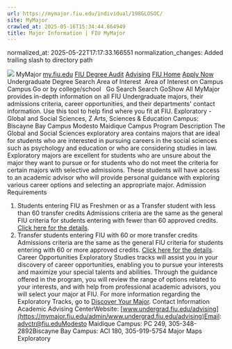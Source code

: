 ```yaml
---
url: https://mymajor.fiu.edu/individual/198GLOSOC/
site: MyMajor
crawled_at: 2025-05-16T15:34:44.864949
title: Major Information | FIU MyMajor
---
```

normalized_at: 2025-05-22T17:17:33.166551
normalization_changes: Added trailing slash to directory path

![](https://mymajor.fiu.edu/assets/logo-T4VPR2BI.png)
MyMajor
[my.fiu.edu](https://my.fiu.edu/)
[FIU Degree Audit](https://dasa.fiu.edu/all-departments/advising/panther-success-hub/panther-degree-audit/)
[Advising](https://advising.fiu.edu)
[FIU Home](https://www.fiu.edu/)
[Apply Now](https://admissions.fiu.edu/)
Undergraduate Degree Search
Area of Interest
​
Area of Interest
on
Campus
​
Campus
Go
or by college/school
​
​
Go
Search
Search
GoShow All
MyMajor provides in-depth information on all FIU Undergraduate majors, their admissions criteria, career opportunities, and their departments' contact information. Use this tool to help find where you fit at FIU.
Exploratory - Global and Social Sciences,
Z
Arts, Sciences & Education
Campus:
Biscayne Bay Campus
Modesto Maidique Campus
Program Description
The Global and Social Sciences exploratory area contains majors that are ideal for students who are interested in pursuing careers in the social sciences such as psychology and education or who are considering studies in law. Exploratory majors are excellent for students who are unsure about the major they want to pursue or for students who do not meet the criteria for certain majors with selective admissions. These students will have access to an academic advisor who will provide personal guidance with exploring various career options and selecting an appropriate major.
Admission Requirements
1. Students entering FIU as Freshmen or as a Transfer student with less than 60 transfer credits
Admissions criteria are the same as the general FIU criteria for students entering with fewer than 60 approved credits. [Click here for the details](http://admissions.fiu.edu/apply/freshman/).
2. Transfer students entering FIU with 60 or more transfer credits
Admissions criteria are the same as the general FIU criteria for students entering with 60 or more approved credits. [Click here for the details](http://admissions.fiu.edu/apply/transfer/).
Career Opportunities
Exploratory Studies tracks will assist you in your discovery of career opportunities, enabling you to pursue your interests and maximize your special talents and abilities. Through the guidance offered in the program, you will review the range of options related to your interests, and with help from professional academic advisors, you will select your major at FIU. For more information regarding the Exploratory Tracks, go to [Discover Your Major](http://discovermajors.fiu.edu/index.html).
Contact Information
Academic Advising CenterWebsite: [www.undergrad.fiu.edu/advising](https://mymajor.fiu.edu/admin/www.undergrad.fiu.edu/advising)Email: advctr@fiu.eduModesto Maidique Campus: PC 249, 305-348-2892Biscayne Bay Campus: ACI 180, 305-919-5754
Major Maps
Exploratory
